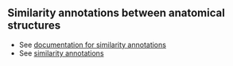 ## Similarity annotations between anatomical structures

* See [documentation for similarity annotations](https://github.com/BgeeDB/anatomical-similarity-annotations/wiki/Similarity-annotations)
* See [similarity annotations](https://raw.githubusercontent.com/BgeeDB/anatomical-similarity-annotations/master/release/similarity.tsv)
